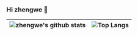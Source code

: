 ### Hi zhengwe 👋

![zhengwe's github stats](https://github-readme-stats.vercel.app/api?username=zhengwe&show_icons=true&theme=radical&include_all_commits=true) | ![Top Langs](https://github-readme-stats.vercel.app/api/top-langs/?username=zhengwe&layout=compact)
--- | ---
